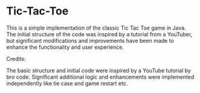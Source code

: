 # Tic-Tac-Toe
This is a simple implementation of the classic Tic Tac Toe game in Java. The initial structure of the code was inspired by a tutorial from a YouTuber, but significant modifications and improvements have been made to enhance the functionality and user experience.

Credits:

The basic structure and initial code were inspired by a YouTube tutorial by bro code. Significant additional logic and enhancements were implemented independently like tie case and game restart etc.
